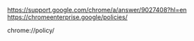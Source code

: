 https://support.google.com/chrome/a/answer/9027408?hl=en
https://chromeenterprise.google/policies/

chrome://policy/
